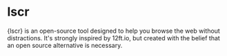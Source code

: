 # lscr
{lscr} is an open-source tool designed to help you browse the web without distractions. It's strongly inspired by 12ft.io, but created with the belief that an open source alternative is necessary.
